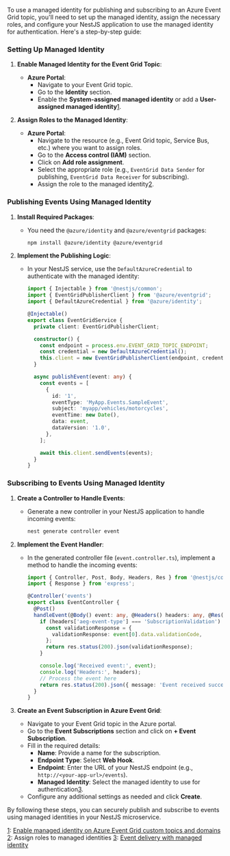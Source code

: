 To use a managed identity for publishing and subscribing to an Azure Event Grid topic, you'll need to set up the managed identity, assign the necessary roles, and configure your NestJS application to use the managed identity for authentication. Here's a step-by-step guide:

### Setting Up Managed Identity

1. **Enable Managed Identity for the Event Grid Topic**:
   - **Azure Portal**:
     - Navigate to your Event Grid topic.
     - Go to the **Identity** section.
     - Enable the **System-assigned managed identity** or add a **User-assigned managed identity**[1](https://learn.microsoft.com/en-us/azure/event-grid/managed-service-identity).

2. **Assign Roles to the Managed Identity**:
   - **Azure Portal**:
     - Navigate to the resource (e.g., Event Grid topic, Service Bus, etc.) where you want to assign roles.
     - Go to the **Access control (IAM)** section.
     - Click on **Add role assignment**.
     - Select the appropriate role (e.g., `EventGrid Data Sender` for publishing, `EventGrid Data Receiver` for subscribing).
     - Assign the role to the managed identity[2](https://learn.microsoft.com/en-us/azure/event-grid/enable-identity-system-topics).

### Publishing Events Using Managed Identity

1. **Install Required Packages**:
   - You need the `@azure/identity` and `@azure/eventgrid` packages:
     ```bash
     npm install @azure/identity @azure/eventgrid
     ```

2. **Implement the Publishing Logic**:
   - In your NestJS service, use the `DefaultAzureCredential` to authenticate with the managed identity:
     ```typescript
     import { Injectable } from '@nestjs/common';
     import { EventGridPublisherClient } from '@azure/eventgrid';
     import { DefaultAzureCredential } from '@azure/identity';

     @Injectable()
     export class EventGridService {
       private client: EventGridPublisherClient;

       constructor() {
         const endpoint = process.env.EVENT_GRID_TOPIC_ENDPOINT;
         const credential = new DefaultAzureCredential();
         this.client = new EventGridPublisherClient(endpoint, credential);
       }

       async publishEvent(event: any) {
         const events = [
           {
             id: '1',
             eventType: 'MyApp.Events.SampleEvent',
             subject: 'myapp/vehicles/motorcycles',
             eventTime: new Date(),
             data: event,
             dataVersion: '1.0',
           },
         ];

         await this.client.sendEvents(events);
       }
     }
     ```

### Subscribing to Events Using Managed Identity

1. **Create a Controller to Handle Events**:
   - Generate a new controller in your NestJS application to handle incoming events:
     ```bash
     nest generate controller event
     ```

2. **Implement the Event Handler**:
   - In the generated controller file (`event.controller.ts`), implement a method to handle the incoming events:
     ```typescript
     import { Controller, Post, Body, Headers, Res } from '@nestjs/common';
     import { Response } from 'express';

     @Controller('events')
     export class EventController {
       @Post()
       handleEvent(@Body() event: any, @Headers() headers: any, @Res() res: Response) {
         if (headers['aeg-event-type'] === 'SubscriptionValidation') {
           const validationResponse = {
             validationResponse: event[0].data.validationCode,
           };
           return res.status(200).json(validationResponse);
         }

         console.log('Received event:', event);
         console.log('Headers:', headers);
         // Process the event here
         return res.status(200).json({ message: 'Event received successfully' });
       }
     }
     ```

3. **Create an Event Subscription in Azure Event Grid**:
   - Navigate to your Event Grid topic in the Azure portal.
   - Go to the **Event Subscriptions** section and click on **+ Event Subscription**.
   - Fill in the required details:
     - **Name**: Provide a name for the subscription.
     - **Endpoint Type**: Select **Web Hook**.
     - **Endpoint**: Enter the URL of your NestJS endpoint (e.g., `http://<your-app-url>/events`).
     - **Managed Identity**: Select the managed identity to use for authentication[3](https://learn.microsoft.com/en-us/azure/event-grid/authenticate-with-microsoft-entra-id).
   - Configure any additional settings as needed and click **Create**.

By following these steps, you can securely publish and subscribe to events using managed identities in your NestJS microservice.

[1](https://learn.microsoft.com/en-us/azure/event-grid/managed-service-identity): [Enable managed identity on Azure Event Grid custom topics and domains](https://learn.microsoft.com/en-us/azure/event-grid/enable-identity-custom-topics-domains)
[2](https://learn.microsoft.com/en-us/azure/event-grid/enable-identity-system-topics): Assign roles to managed identities
[3](https://learn.microsoft.com/en-us/azure/event-grid/authenticate-with-microsoft-entra-id): [Event delivery with managed identity](https://learn.microsoft.com/en-us/azure/event-grid/managed-service-identity)
